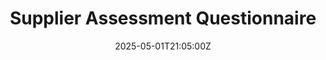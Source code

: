---
title: Supplier Assessment Questionnaire
linkTitle: Supplier Assessment Questionnaire
date: '2025-05-01T21:05:00Z'
weight: 1
description: No content
draft: false
ref: supplier-assessment-questionnaire
---